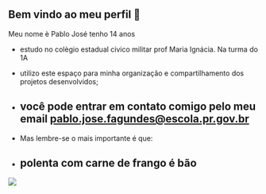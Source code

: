 ## Bem vindo ao meu perfil 🎃 ##
Meu nome è Pablo José tenho 14 anos
- estudo no colègio estadual civico militar prof Maria Ignácia. Na turma do 1A
- utilizo este espaço para minha organização e compartilhamento dos projetos desenvolvidos;
- ## você pode entrar em contato comigo pelo meu email pablo.jose.fagundes@escola.pr.gov.br ##

- Mas lembre-se o mais importante é que:
- ## polenta com carne de frango é bão ##

![](https://media.tenor.com/7TzEQ2nkWscAAAAM/funny-memes-discord.gif)
  
